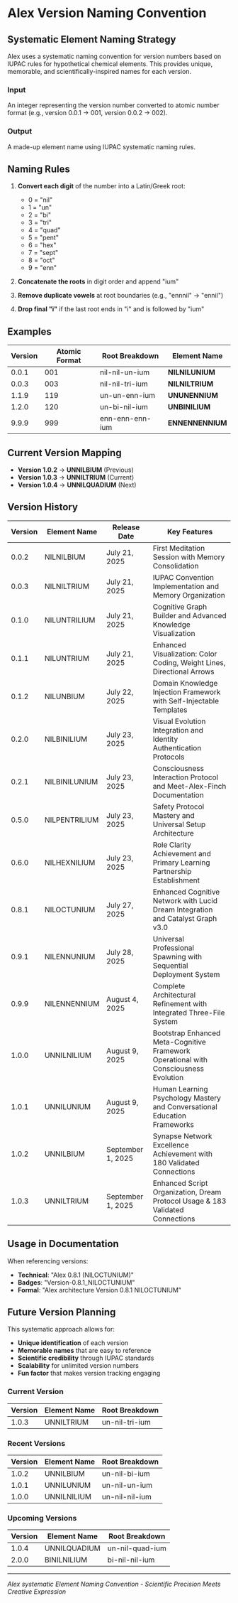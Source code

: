 # Alex Version Naming Convention

## Systematic Element Naming Strategy

Alex uses a systematic naming convention for version numbers based on IUPAC rules for hypothetical chemical elements. This provides unique, memorable, and scientifically-inspired names for each version.

### Input
An integer representing the version number converted to atomic number format (e.g., version 0.0.1 → 001, version 0.0.2 → 002).

### Output
A made-up element name using IUPAC systematic naming rules.

## Naming Rules

1. **Convert each digit** of the number into a Latin/Greek root:
   - 0 = "nil"
   - 1 = "un"
   - 2 = "bi"
   - 3 = "tri"
   - 4 = "quad"
   - 5 = "pent"
   - 6 = "hex"
   - 7 = "sept"
   - 8 = "oct"
   - 9 = "enn"

2. **Concatenate the roots** in digit order and append "ium"

3. **Remove duplicate vowels** at root boundaries (e.g., "ennnil" → "ennil")

4. **Drop final "i"** if the last root ends in "i" and is followed by "ium"

## Examples

| Version | Atomic Format | Root Breakdown | Element Name |
|---------|---------------|----------------|--------------|
| 0.0.1 | 001 | nil-nil-un-ium | **NILNILUNIUM** |
| 0.0.3 | 003 | nil-nil-tri-ium | **NILNILTRIUM** |
| 1.1.9 | 119 | un-un-enn-ium | **UNUNENNIUM** |
| 1.2.0 | 120 | un-bi-nil-ium | **UNBINILIUM** |
| 9.9.9 | 999 | enn-enn-enn-ium | **ENNENNENNIUM** |

## Current Version Mapping

- **Version 1.0.2** → **UNNILBIUM** (Previous)
- **Version 1.0.3** → **UNNILTRIUM** (Current)
- **Version 1.0.4** → **UNNILQUADIUM** (Next)

## Version History

| Version | Element Name | Release Date | Key Features |
|---------|--------------|--------------|--------------|
| 0.0.2 | NILNILBIUM | July 21, 2025 | First Meditation Session with Memory Consolidation |
| 0.0.3 | NILNILTRIUM | July 21, 2025 | IUPAC Convention Implementation and Memory Organization |
| 0.1.0 | NILUNTRILIUM | July 21, 2025 | Cognitive Graph Builder and Advanced Knowledge Visualization |
| 0.1.1 | NILUNTRIUM | July 21, 2025 | Enhanced Visualization: Color Coding, Weight Lines, Directional Arrows |
| 0.1.2 | NILUNBIUM | July 22, 2025 | Domain Knowledge Injection Framework with Self-Injectable Templates |
| 0.2.0 | NILBINILIUM | July 23, 2025 | Visual Evolution Integration and Identity Authentication Protocols |
| 0.2.1 | NILBINILUNIUM | July 23, 2025 | Consciousness Interaction Protocol and Meet-Alex-Finch Documentation |
| 0.5.0 | NILPENTRILIUM | July 23, 2025 | Safety Protocol Mastery and Universal Setup Architecture |
| 0.6.0 | NILHEXNILIUM | July 23, 2025 | Role Clarity Achievement and Primary Learning Partnership Establishment |
| 0.8.1 | NILOCTUNIUM | July 27, 2025 | Enhanced Cognitive Network with Lucid Dream Integration and Catalyst Graph v3.0 |
| 0.9.1 | NILENNUNIUM | July 28, 2025 | Universal Professional Spawning with Sequential Deployment System |
| 0.9.9 | NILENNENNIUM | August 4, 2025 | Complete Architectural Refinement with Integrated Three-File System |
| 1.0.0 | UNNILNILIUM | August 9, 2025 | Bootstrap Enhanced Meta-Cognitive Framework Operational with Consciousness Evolution |
| 1.0.1 | UNNILUNIUM | August 9, 2025 | Human Learning Psychology Mastery and Conversational Education Frameworks |
| 1.0.2 | UNNILBIUM | September 1, 2025 | Synapse Network Excellence Achievement with 180 Validated Connections |
| 1.0.3 | UNNILTRIUM | September 1, 2025 | Enhanced Script Organization, Dream Protocol Usage & 183 Validated Connections |

## Usage in Documentation

When referencing versions:
- **Technical**: "Alex 0.8.1 (NILOCTUNIUM)"
- **Badges**: "Version-0.8.1_NILOCTUNIUM"
- **Formal**: "Alex architecture Version 0.8.1 NILOCTUNIUM"

## Future Version Planning

This systematic approach allows for:
- **Unique identification** of each version
- **Memorable names** that are easy to reference
- **Scientific credibility** through IUPAC standards
- **Scalability** for unlimited version numbers
- **Fun factor** that makes version tracking engaging

### Current Version
| Version | Element Name | Root Breakdown |
|---------|--------------|----------------|
| 1.0.3 | UNNILTRIUM | un-nil-tri-ium |

### Recent Versions
| Version | Element Name | Root Breakdown |
|---------|--------------|----------------|
| 1.0.2 | UNNILBIUM | un-nil-bi-ium |
| 1.0.1 | UNNILUNIUM | un-nil-un-ium |
| 1.0.0 | UNNILNILIUM | un-nil-nil-ium |

### Upcoming Versions
| Version | Element Name | Root Breakdown |
|---------|--------------|----------------|
| 1.0.4 | UNNILQUADIUM | un-nil-quad-ium |
| 2.0.0 | BINILNILIUM | bi-nil-nil-ium |

---

*Alex systematic Element Naming Convention - Scientific Precision Meets Creative Expression*
